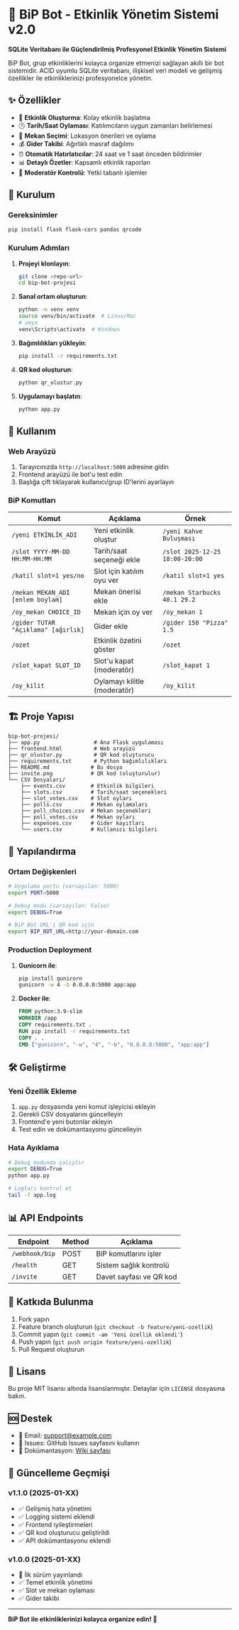 # 🤖 BiP Bot - Etkinlik Yönetim Sistemi v2.0

**SQLite Veritabanı ile Güçlendirilmiş Profesyonel Etkinlik Yönetim Sistemi**

BiP Bot, grup etkinliklerini kolayca organize etmenizi sağlayan akıllı bir bot sistemidir. ACID uyumlu SQLite veritabanı, ilişkisel veri modeli ve gelişmiş özellikler ile etkinliklerinizi profesyonelce yönetin.

## ✨ Özellikler

- 🎉 **Etkinlik Oluşturma**: Kolay etkinlik başlatma
- 🕒 **Tarih/Saat Oylaması**: Katılımcıların uygun zamanları belirlemesi
- 📍 **Mekan Seçimi**: Lokasyon önerileri ve oylama
- 💰 **Gider Takibi**: Ağırlıklı masraf dağılımı
- ⏰ **Otomatik Hatırlatıcılar**: 24 saat ve 1 saat önceden bildirimler
- 📊 **Detaylı Özetler**: Kapsamlı etkinlik raporları
- 🔐 **Moderatör Kontrolü**: Yetki tabanlı işlemler

## 🚀 Kurulum

### Gereksinimler

```bash
pip install flask flask-cors pandas qrcode
```

### Kurulum Adımları

1. **Projeyi klonlayın**:
   ```bash
   git clone <repo-url>
   cd bip-bot-projesi
   ```

2. **Sanal ortam oluşturun**:
   ```bash
   python -m venv venv
   source venv/bin/activate  # Linux/Mac
   # veya
   venv\Scripts\activate  # Windows
   ```

3. **Bağımlılıkları yükleyin**:
   ```bash
   pip install -r requirements.txt
   ```

4. **QR kod oluşturun**:
   ```bash
   python qr_olustur.py
   ```

5. **Uygulamayı başlatın**:
   ```bash
   python app.py
   ```

## 📱 Kullanım

### Web Arayüzü

1. Tarayıcınızda `http://localhost:5000` adresine gidin
2. Frontend arayüzü ile bot'u test edin
3. Başlığa çift tıklayarak kullanıcı/grup ID'lerini ayarlayın

### BiP Komutları

| Komut | Açıklama | Örnek |
|-------|----------|-------|
| `/yeni ETKİNLİK_ADI` | Yeni etkinlik oluştur | `/yeni Kahve Buluşması` |
| `/slot YYYY-MM-DD HH:MM-HH:MM` | Tarih/saat seçeneği ekle | `/slot 2025-12-25 18:00-20:00` |
| `/katil slot=1 yes/no` | Slot için katılım oyu ver | `/katil slot=1 yes` |
| `/mekan MEKAN_ADI [enlem boylam]` | Mekan önerisi ekle | `/mekan Starbucks 40.1 29.2` |
| `/oy_mekan CHOICE_ID` | Mekan için oy ver | `/oy_mekan 1` |
| `/gider TUTAR "Açıklama" [ağırlık]` | Gider ekle | `/gider 150 "Pizza" 1.5` |
| `/ozet` | Etkinlik özetini göster | `/ozet` |
| `/slot_kapat SLOT_ID` | Slot'u kapat (moderatör) | `/slot_kapat 1` |
| `/oy_kilit` | Oylamayı kilitle (moderatör) | `/oy_kilit` |

## 🏗️ Proje Yapısı

```
bip-bot-projesi/
├── app.py                 # Ana Flask uygulaması
├── frontend.html          # Web arayüzü
├── qr_olustur.py          # QR kod oluşturucu
├── requirements.txt       # Python bağımlılıkları
├── README.md             # Bu dosya
├── invite.png            # QR kod (oluşturulur)
└── CSV Dosyaları/
    ├── events.csv        # Etkinlik bilgileri
    ├── slots.csv         # Tarih/saat seçenekleri
    ├── slot_votes.csv    # Slot oyları
    ├── polls.csv         # Mekan oylamaları
    ├── poll_choices.csv  # Mekan seçenekleri
    ├── poll_votes.csv    # Mekan oyları
    ├── expenses.csv      # Gider kayıtları
    └── users.csv         # Kullanıcı bilgileri
```

## 🔧 Yapılandırma

### Ortam Değişkenleri

```bash
# Uygulama portu (varsayılan: 5000)
export PORT=5000

# Debug modu (varsayılan: False)
export DEBUG=True

# BiP Bot URL'i QR kod için
export BIP_BOT_URL=http://your-domain.com
```

### Production Deployment

1. **Gunicorn ile**:
   ```bash
   pip install gunicorn
   gunicorn -w 4 -b 0.0.0.0:5000 app:app
   ```

2. **Docker ile**:
   ```dockerfile
   FROM python:3.9-slim
   WORKDIR /app
   COPY requirements.txt .
   RUN pip install -r requirements.txt
   COPY . .
   CMD ["gunicorn", "-w", "4", "-b", "0.0.0.0:5000", "app:app"]
   ```

## 🛠️ Geliştirme

### Yeni Özellik Ekleme

1. `app.py` dosyasında yeni komut işleyicisi ekleyin
2. Gerekli CSV dosyalarını güncelleyin
3. Frontend'e yeni butonlar ekleyin
4. Test edin ve dokümantasyonu güncelleyin

### Hata Ayıklama

```bash
# Debug modunda çalıştır
export DEBUG=True
python app.py

# Logları kontrol et
tail -f app.log
```

## 📊 API Endpoints

| Endpoint | Method | Açıklama |
|----------|--------|----------|
| `/webhook/bip` | POST | BiP komutlarını işler |
| `/health` | GET | Sistem sağlık kontrolü |
| `/invite` | GET | Davet sayfası ve QR kod |

## 🤝 Katkıda Bulunma

1. Fork yapın
2. Feature branch oluşturun (`git checkout -b feature/yeni-ozellik`)
3. Commit yapın (`git commit -am 'Yeni özellik eklendi'`)
4. Push yapın (`git push origin feature/yeni-ozellik`)
5. Pull Request oluşturun

## 📝 Lisans

Bu proje MIT lisansı altında lisanslanmıştır. Detaylar için `LICENSE` dosyasına bakın.

## 🆘 Destek

- 📧 Email: support@example.com
- 💬 Issues: GitHub Issues sayfasını kullanın
- 📖 Dokümantasyon: [Wiki sayfası](link-to-wiki)

## 🔄 Güncelleme Geçmişi

### v1.1.0 (2025-01-XX)
- ✅ Gelişmiş hata yönetimi
- ✅ Logging sistemi eklendi
- ✅ Frontend iyileştirmeleri
- ✅ QR kod oluşturucu geliştirildi
- ✅ API dokümantasyonu eklendi

### v1.0.0 (2025-01-XX)
- 🎉 İlk sürüm yayınlandı
- ✅ Temel etkinlik yönetimi
- ✅ Slot ve mekan oylaması
- ✅ Gider takibi

---

**BiP Bot ile etkinliklerinizi kolayca organize edin! 🎉**
